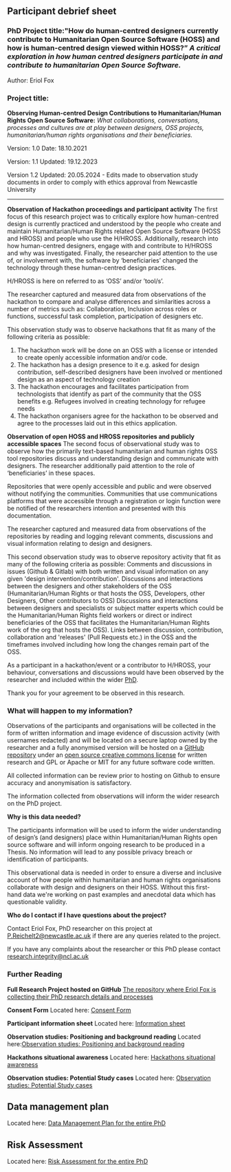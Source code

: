 ## Participant debrief sheet

### PhD Project title:**"How do human-centred designers currently contribute to Humanitarian Open Source Software (HOSS) and how is human-centred design viewed within HOSS?”** _A critical exploration in how human centred designers participate in and contribute to humanitarian Open Source Software._
Author: Eriol Fox

### Project title: 
**Observing Human-centred Design Contributions to Humanitarian/Human Rights Open Source Software:** _What collaborations, conversations, processes and cultures are at play between designers, OSS projects, humanitarian/human rights organisations and their beneficiaries._

 
Version: 1.0
Date: 18.10.2021

Version: 1.1
Updated: 19.12.2023

Version 1.2
Updated: 20.05.2024 - Edits made to observation study documents in order to comply with ethics approval from Newcastle University

---

**Observation of Hackathon proceedings and participant activity**
The first focus of this research project was to critically explore how human-centred design is currently practiced and understood by the people who create and maintain Humanitarian/Human Rights related Open Source Software (HOSS and HROSS) and people who use the H/HROSS. Additionally, research into how human-centred designers, engage with and contribute to H/HROSS and why was investigated.
Finally, the researcher paid attention to the use of, or involvement with, the software by ‘beneficiaries’ changed the technology through these human-centred design practices.

H/HROSS is here on referred to as ‘OSS’ and/or ’tool/s’.

The researcher captured and measured data from observations of the hackathon to compare and analyse differences and similarities across a number of metrics such as: Collaboration, Inclusion across roles or functions, successful task completion, participation of designers etc.

This observation study was to observe hackathons that fit as many of the following criteria as possible:

1. The hackathon work will be done on an OSS with a license or intended to create openly accessible information and/or code.
2. The hackathon has a design presence to it e.g. asked for design contribution, self-described designers have been involved or mentioned design as an aspect of technology creation
3. The hackathon encourages and facilitates participation from technologists that identify as part of the community that the OSS benefits e.g. Refugees involved in creating technology for refugee needs
4. The hackathon organisers agree for the hackathon to be observed and agree to the processes laid out in this ethics application.


**Observation of open HOSS and HROSS repositories and publicly accessible spaces**
The second focus of observational study was to observe how the primarily text-based humanitarian and human rights OSS tool repositories discuss and understanding design and communicate with designers. The researcher additionally paid attention to the role of ‘beneficiaries’ in these spaces.

Repositories that were openly accessible and public and were observed without notifying the communities. 
Communities that use communications platforms that were accessible through a registration or login function were be notified of the researchers intention and presented with this documentation.

The researcher captured and measured data from observations of the repositories by reading and logging relevant comments, discussions and visual information relating to design and designers.

This second observation study was to observe repository activity that fit as many of the following criteria as possible:
Comments and discussions in issues (Github & Gitlab) with both written and visual information on any given 'design intervention/contribution'.
Discussions and interactions between the designers and other stakeholders of the OSS (Humanitarian/Human Rights or that hosts the OSS, Developers, other Designers, Other contributors to OSS)
Discussions and interactions between designers and specialists or subject matter experts which could be the Humanitarian/Human Rights field workers or direct or indirect beneficiaries of the OSS that facilitates the Humanitarian/Human Rights work of the org that hosts the OSS).
Links between discussion, contribution, collaboration and 'releases' (Pull Requests etc.) in the OSS and the timeframes involved including how long the changes remain part of the OSS.


As a participant in a hackathon/event or a contributor to H/HROSS, your behaviour, conversations and discussions would have been observed by the researcher and included within the wider [PhD](https://github.com/Erioldoesdesign/Design_HOSS_PhD).


Thank you for your agreement to be observed in this research.


### What will happen to my information?

Observations of the participants and organisations will be collected in the form of written information and image evidence of discussion activity (with usernames redacted) and will be located on a secure laptop owned by the researcher and a fully anonymised version will be hosted on a [GitHub repository](https://github.com/Erioldoesdesign/Design_HOSS_PhD) under an [open source creative commons license](https://github.com/Erioldoesdesign/Design_HOSS_PhD/blob/main/LICENSE.md) for written research and GPL or Apache or MIT for any future software code written.

All collected information can be review prior to hosting on Github to ensure accuracy and anonymisation is satisfactory.

The information collected from observations will inform the wider research on the PhD project.

**Why is this data needed?**

The participants information will be used to inform the wider understanding of design’s (and designers) place within Humanitarian/Human Rights open source software and will inform ongoing research to be produced in a Thesis. 
No information will lead to any possible privacy breach or identification of participants.

This observational data is needed in order to ensure a diverse and inclusive account of how people within humanitarian and human rights organisations collaborate with design and designers on their HOSS. Without this first-hand data we're working on past examples and anecdotal data which has questionable validity.

**Who do I contact if I have questions about the project?**

Contact Eriol Fox, PhD researcher on this project at P.Reichelt2@newcastle.ac.uk if there are any queries related to the project. 

If you have any complaints about the researcher or this PhD please contact [research.integrity@ncl.ac.uk](research.integrity@ncl.ac.uk) 

### Further Reading

**Full Research Project hosted on GitHub**
[The repository where Eriol Fox is collecting their PhD research details and processes](https://github.com/Erioldoesdesign/Design_HOSS_PhD)


**Consent Form**
Located here: [Consent Form](https://github.com/Erioldoesdesign/Design_HOSS_PhD/blob/main/hackathon%20observation/observations_consent_form_v2.md)

**Participant information sheet**
Located here: [Information sheet](https://github.com/Erioldoesdesign/Design_HOSS_PhD/blob/main/hackathon%20observation/observations_participant_info_sheet_v2.md)

**Observation studies: Positioning and background reading**
Located here:[Observation studies: Positioning and background reading
](https://github.com/Erioldoesdesign/Design_HOSS_PhD/blob/main/hackathon%20observation/observations_positioning_v2.md)

**Hackathons situational awareness**
Located here: [Hackathons situational awareness](https://github.com/Erioldoesdesign/Design_HOSS_PhD/blob/main/hackathon%20observation/hackathons-situational-awareness.md)

**Observation studies: Potential Study cases**
Located here: [Observation studies: Potential Study cases](https://github.com/Erioldoesdesign/Design_HOSS_PhD/blob/main/hackathon%20observation/hackathon-observation-potential-studies.md)

## Data management plan
Located here: [Data Management Plan for the entire PhD](https://github.com/Erioldoesdesign/Design_HOSS_PhD/blob/main/hackathon%20observation/observation_data_management_plan.md_v2.md)

## Risk Assessment
Located here: [Risk Assessment for the entire PhD](https://github.com/Erioldoesdesign/Design_HOSS_PhD/blob/main/hackathon%20observation/observation_risk_assessment_v2.md)
